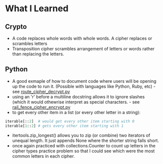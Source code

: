 # What I Learned

## Crypto

- A code replaces whole words with whole words. A cipher replaces or scrambles letters
- Transposition cipher scrambles arrangement of letters or words rather than replacing the letters.

## Python

- A good exmaple of how to document code where users will be opening up the code to run it. (Possible with languages like Python, Ruby, etc) - see [route_cipher_decrypt.py](https://github.com/djotaku/impracticalpython/blob/master/Ch04/Project%208%20-%20The%20Route%20Cipher/route_cipher_decrypt.py)
- using an 'r' before a multiline docstring allows it to ignore slashes (which it would othewrise interpret as special characters. - see [rail_fence_cipher_encrypt.py](https://github.com/djotaku/impracticalpython/blob/master/Ch04/Project%209%20-%20The%20Rail%20Fence%20Cipher/rail_fence_cipher_encrypt.py)
- to get every other item in a list (or every other letter in a string):
```python
iterable[::2]  # would get every other item starting with 0
iterable[1::2] # gets every other item starting with 1
```
- itertools.zip_longest() allows you to zip (or combine) two iterators of unequal length. It just appends None where the shorter string falls short.
- once again practiced with collections.Counter to count up letters in the cipher types practice problem so that I could see which were the most common letters in each cipher.
